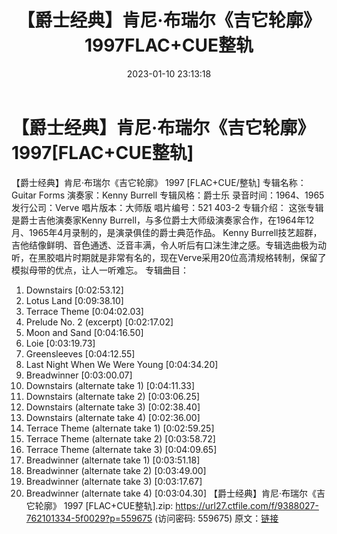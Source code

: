 ﻿---
title: 【爵士经典】肯尼·布瑞尔《吉它轮廓》1997FLAC+CUE整轨
date: 2023-01-10 23:13:18
categories: 古典音乐、新世纪、纯音雅乐
tags: 纯音雅乐
---
# 【爵士经典】肯尼·布瑞尔《吉它轮廓》1997[FLAC+CUE整轨]

【爵士经典】肯尼·布瑞尔《吉它轮廓》 1997 [FLAC+CUE/整轨]
专辑名称：Guitar Forms
演奏家：Kenny Burrell
专辑风格：爵士乐
录音时间：1964、1965
发行公司：Verve
唱片版本：大师版
唱片编号：521 403-2
专辑介绍：
这张专辑是爵士吉他演奏家Kenny
Burrell，与多位爵士大师级演奏家合作，在1964年12月、1965年4月录制的，是演录俱佳的爵士典范作品。
Kenny
Burrell技艺超群，吉他结像鲜明、音色通透、泛音丰满，令人听后有口沫生津之感。专辑选曲极为动听，在黑胶唱片时期就是非常有名的，现在Verve采用20位高清规格转制，保留了模拟母带的优点，让人一听难忘。
专辑曲目：
01. Downstairs
[0:02:53.12]
02. Lotus Land
[0:09:38.10]
03. Terrace Theme
[0:04:02.03]
04. Prelude No. 2 (excerpt)
[0:02:17.02]
05. Moon and Sand
[0:04:16.50]
06. Loie
[0:03:19.73]
07. Greensleeves
[0:04:12.55]
08. Last Night When We Were Young
[0:04:34.20]
09. Breadwinner
[0:03:00.07]
10. Downstairs (alternate take 1)
[0:04:11.33]
11. Downstairs (alternate take 2)
[0:03:06.25]
12. Downstairs (alternate take 3)
[0:02:38.40]
13. Downstairs (alternate take 4)
[0:02:36.00]
14. Terrace Theme (alternate take 1)
[0:02:59.25]
15. Terrace Theme (alternate take 2)
[0:03:58.72]
16. Terrace Theme (alternate take 3)
[0:04:09.65]
17. Breadwinner (alternate take 1)
[0:03:51.18]
18. Breadwinner (alternate take 2)
[0:03:49.00]
19. Breadwinner (alternate take 3)
[0:03:17.67]
20. Breadwinner (alternate take 4)
[0:03:04.30]
【爵士经典】肯尼·布瑞尔《吉它轮廓》 1997 [FLAC+CUE整轨].zip:
https://url27.ctfile.com/f/9388027-762101334-5f0029?p=559675
(访问密码: 559675)
原文：[链接](https://blog.sina.com.cn/s/blog_1647c7e76010310nl.html)